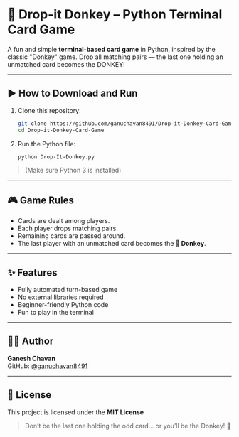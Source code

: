 # 🐴 Drop-it Donkey – Python Terminal Card Game

A fun and simple **terminal-based card game** in Python, inspired by the classic "Donkey" game. Drop all matching pairs — the last one holding an unmatched card becomes the DONKEY!

---

## ▶️ How to Download and Run

1. Clone this repository:
   ```bash
   git clone https://github.com/ganuchavan8491/Drop-it-Donkey-Card-Game.git
   cd Drop-it-Donkey-Card-Game
   ```

2. Run the Python file:
   ```bash
   python Drop-It-Donkey.py
   ```

> (Make sure Python 3 is installed)

---

## 🎮 Game Rules

- Cards are dealt among players.
- Each player drops matching pairs.
- Remaining cards are passed around.
- The last player with an unmatched card becomes the **🐴 Donkey**.

---

## ✨ Features

- Fully automated turn-based game
- No external libraries required
- Beginner-friendly Python code
- Fun to play in the terminal

---

## 👨‍💻 Author

**Ganesh Chavan**  
GitHub: [@ganuchavan8491](https://github.com/ganuchavan8491)

---

## 📜 License

This project is licensed under the **MIT License**

> Don’t be the last one holding the odd card... or you’ll be the Donkey! 🐴
